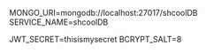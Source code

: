 MONGO_URI=mongodb://localhost:27017/shcoolDB 
SERVICE_NAME=shcoolDB

JWT_SECRET=thisismysecret
BCRYPT_SALT=8 